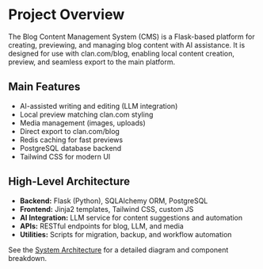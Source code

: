 # Project Overview

The Blog Content Management System (CMS) is a Flask-based platform for creating, previewing, and managing blog content with AI assistance. It is designed for use with clan.com/blog, enabling local content creation, preview, and seamless export to the main platform.

## Main Features
- AI-assisted writing and editing (LLM integration)
- Local preview matching clan.com styling
- Media management (images, uploads)
- Direct export to clan.com/blog
- Redis caching for fast previews
- PostgreSQL database backend
- Tailwind CSS for modern UI

## High-Level Architecture
- **Backend:** Flask (Python), SQLAlchemy ORM, PostgreSQL
- **Frontend:** Jinja2 templates, Tailwind CSS, custom JS
- **AI Integration:** LLM service for content suggestions and automation
- **APIs:** RESTful endpoints for blog, LLM, and media
- **Utilities:** Scripts for migration, backup, and workflow automation

See the [System Architecture](architecture.md) for a detailed diagram and component breakdown. 